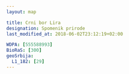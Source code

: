 ```yaml
---
layout: map

title: Crni bor Lira
designation: Spomenik prirode
last_modified_at: 2018-06-02T23:12:19+02:00

WDPA: [555588993]
BioRaS: [300]
geoSrbija:
  L1_182: [29]
---
```

